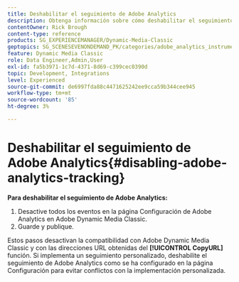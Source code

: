 ```yaml
---
title: Deshabilitar el seguimiento de Adobe Analytics
description: Obtenga información sobre cómo deshabilitar el seguimiento de Adobe Analytics en Adobe Dynamic Media Classic.
contentOwner: Rick Brough
content-type: reference
products: SG_EXPERIENCEMANAGER/Dynamic-Media-Classic
geptopics: SG_SCENESEVENONDEMAND_PK/categories/adobe_analytics_instrumentation_kit
feature: Dynamic Media Classic
role: Data Engineer,Admin,User
exl-id: fa5b3971-1c7d-4371-8d69-c399cec0390d
topic: Development, Integrations
level: Experienced
source-git-commit: de6997fda88c4471625242ee9cca59b344cee945
workflow-type: tm+mt
source-wordcount: '85'
ht-degree: 3%

---
```


# Deshabilitar el seguimiento de Adobe Analytics{#disabling-adobe-analytics-tracking}

**Para deshabilitar el seguimiento de Adobe Analytics:**

1. Desactive todos los eventos en la página Configuración de Adobe Analytics en Adobe Dynamic Media Classic.
1. Guarde y publique.

Estos pasos desactivan la compatibilidad con Adobe Dynamic Media Classic y con las direcciones URL obtenidas del **[!UICONTROL CopyURL]** función. Si implementa un seguimiento personalizado, deshabilite el seguimiento de Adobe Analytics como se ha configurado en la página Configuración para evitar conflictos con la implementación personalizada.

